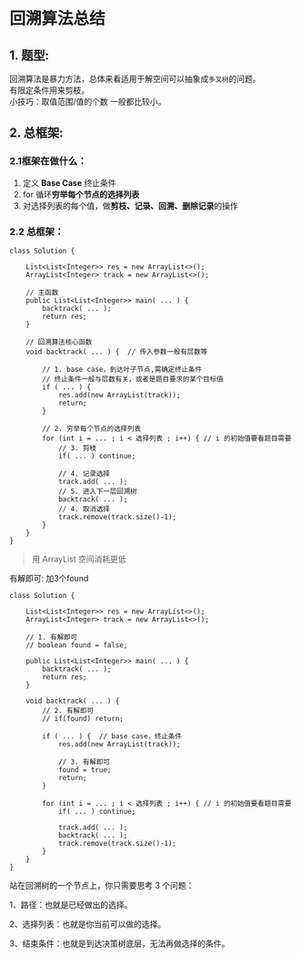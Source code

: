 # 回溯算法总结

## 1. 题型:
回溯算法是暴力方法，总体来看适用于解空间可以抽象成`多叉树`的问题。  
有限定条件用来剪枝。  
小技巧：取值范围/值的个数 一般都比较小。

## 2. 总框架:
### 2.1框架在做什么：
1. 定义 **Base Case** 终止条件
2. for 循环**穷举每个节点的选择列表**
3. 对选择列表的每个值，做**剪枝、记录、回溯、删除记录**的操作

### 2.2 总框架：
```
class Solution {

    List<List<Integer>> res = new ArrayList<>();
    ArrayList<Integer> track = new ArrayList<>();
    
    // 主函数
    public List<List<Integer>> main( ... ) {
        backtrack( ... );
        return res;
    }

    // 回溯算法核心函数
    void backtrack( ... ) {  // 传入参数一般有层数等
    
        // 1. base case，到达叶子节点,需确定终止条件
        // 终止条件一般与层数有关，或者是题目要求的某个目标值
        if ( ... ) {
            res.add(new ArrayList(track));
            return;
        }

        // 2. 穷举每个节点的选择列表
        for (int i = ... ; i < 选择列表 ; i++) { // i 的初始值要看题目需要
            // 3. 剪枝
            if( ... ) continue;
            
            // 4. 记录选择
            track.add( ... );
            // 5. 进入下一层回溯树
            backtrack( ... );
            // 4. 取消选择
            track.remove(track.size()-1);
        }
    }
}
```

> 用 ArrayList 空间消耗更低


有解即可: 加3个found
```
class Solution {

    List<List<Integer>> res = new ArrayList<>();
    ArrayList<Integer> track = new ArrayList<>();
    
    // 1. 有解即可
    // boolean found = false;

    public List<List<Integer>> main( ... ) {
        backtrack( ... );
        return res;
    }

    void backtrack( ... ) {
        // 2. 有解即可
        // if(found) return;
    
        if ( ... ) {  // base case，终止条件
            res.add(new ArrayList(track));
            
            // 3. 有解即可
            found = true;
            return;
        }

        for (int i = ... ; i < 选择列表 ; i++) { // i 的初始值要看题目需要
            if( ... ) continue;
            
            track.add( ... );
            backtrack( ... );
            track.remove(track.size()-1);
        }
    }
}
```

站在回溯树的一个节点上，你只需要思考 3 个问题：

1、路径：也就是已经做出的选择。

2、选择列表：也就是你当前可以做的选择。

3、结束条件：也就是到达决策树底层，无法再做选择的条件。

